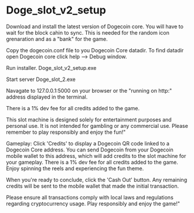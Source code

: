 # Doge_slot_v2_setup

Download and install the latest version of Dogecoin core.
You will have to wait for the block cahin to sync.
This is needed for the random icon grenaration and as a "bank" for the game.

Copy the dogecoin.conf file to you Dogecoin Core datadir.
To find datadir open Dogecoin core click help --> Debug window.

Run installer. Doge_slot_v2_setup.exe

Start server Doge_slot_2.exe

Navagate to 127.0.0.1:5000 on your browser or the "running on http:" address displayed in the terminal.

There is a 1% dev fee for all credits added to the game.

This slot machine is designed solely for entertainment purposes and personal use. It is not intended for gambling or any commercial use. Please remember to play responsibly and enjoy the fun!"

Gameplay: Click 'Credits' to display a Dogecoin QR code linked to a Dogecoin Core address. You can send Dogecoin from your Dogecoin mobile wallet to this address, which will add credits to the slot machine for your gameplay. There is a 1% dev fee for all credits added to the game. Enjoy spinning the reels and experiencing the fun theme.

When you're ready to conclude, click the 'Cash Out' button. Any remaining credits will be sent to the mobile wallet that made the initial transaction.

Please ensure all transactions comply with local laws and regulations regarding cryptocurrency usage. Play responsibly and enjoy the game!"
